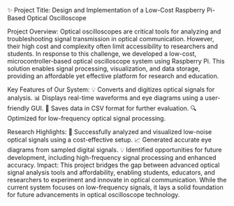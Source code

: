 ✨ Project Title: Design and Implementation of a Low-Cost Raspberry Pi-Based Optical Oscilloscope

Project Overview:
Optical oscilloscopes are critical tools for analyzing and troubleshooting signal transmission in optical communication. However, their high cost and complexity often limit accessibility to researchers and students.
In response to this challenge, we developed a low-cost, microcontroller-based optical oscilloscope system using Raspberry Pi. This solution enables signal processing, visualization, and data storage, providing an affordable yet effective platform for research and education.

Key Features of Our System:
💡 Converts and digitizes optical signals for analysis.
 📊 Displays real-time waveforms and eye diagrams using a user-friendly GUI.
 📁 Saves data in CSV format for further evaluation.
 🔍 Optimized for low-frequency optical signal processing.

Research Highlights:
🔬 Successfully analyzed and visualized low-noise optical signals using a cost-effective setup.
 📈 Generated accurate eye diagrams from sampled digital signals.
 💡 Identified opportunities for future development, including high-frequency signal processing and enhanced accuracy.
Impact:
This project bridges the gap between advanced optical signal analysis tools and affordability, enabling students, educators, and researchers to experiment and innovate in optical communication.
While the current system focuses on low-frequency signals, it lays a solid foundation for future advancements in optical oscilloscope technology.

